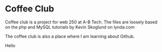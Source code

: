 # Coffee Club

Coffee club is a project for web 250 at A-B Tech. The files are loosely based on the php and MySQL tutorials by Kevin Skoglund on lynda.com

The coffee club is also a place where I am learning about Github.

Hello
